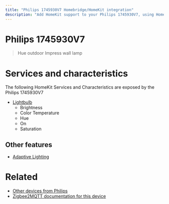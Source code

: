 ```yaml
---
title: "Philips 1745930V7 Homebridge/HomeKit integration"
description: "Add HomeKit support to your Philips 1745930V7, using Homebridge, Zigbee2MQTT and homebridge-z2m."
---
```

<!---
This file has been GENERATED using src/docgen/docgen.ts
DO NOT EDIT THIS FILE MANUALLY!
-->
# Philips 1745930V7
> Hue outdoor Impress wall lamp


# Services and characteristics
The following HomeKit Services and Characteristics are exposed by
the Philips 1745930V7

* [Lightbulb](../../light.md)
  * Brightness
  * Color Temperature
  * Hue
  * On
  * Saturation

## Other features
* [Adaptive Lighting](../../light.md)

# Related
* [Other devices from Philips](../index.md#philips)
* [Zigbee2MQTT documentation for this device](https://www.zigbee2mqtt.io/devices/1745930V7.html)